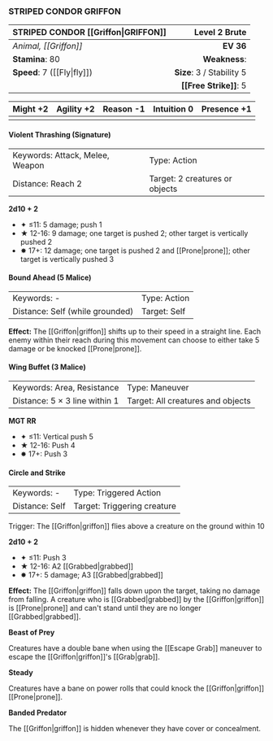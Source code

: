 ### STRIPED CONDOR GRIFFON

| STRIPED CONDOR [[Griffon\|GRIFFON]] |         **Level 2 Brute** |
| :---------------------------------- | ------------------------: |
| *Animal, [[Griffon]]*               |                 **EV 36** |
| **Stamina**: 80                     |             **Weakness**: |
| **Speed**: 7 ([[Fly\|fly]])         | **Size**: 3 / Stability 5 |
|                                     |    **[[Free Strike]]**: 5 |

| **Might** +2 | **Agility** +2 | **Reason** -1 | **Intuition** 0 | **Presence** +1 |
| ------------ | -------------- | ------------- | --------------- | --------------- |
|              |                |               |                 |                 |

#### Violent Thrashing (Signature)

|                                 |                                |
| :------------------------------ | :----------------------------- |
| Keywords: Attack, Melee, Weapon | Type: Action                   |
| Distance: Reach 2               | Target: 2 creatures or objects |

**2d10 + 2**

- ✦ ≤11: 5 damage; push 1
- ★ 12-16: 9 damage; one target is pushed 2; other target is vertically pushed 2
- ✸ 17+: 12 damage; one target is pushed 2 and [[Prone|prone]]; other target is vertically pushed 3

#### Bound Ahead (5 Malice)

|                                 |              |
| :------------------------------ | :----------- |
| Keywords: -                     | Type: Action |
| Distance: Self (while grounded) | Target: Self |

**Effect:** The [[Griffon|griffon]] shifts up to their speed in a straight line. Each enemy within their reach during this movement can choose to either take 5 damage or be knocked [[Prone|prone]].

#### Wing Buffet (3 Malice)

|                               |                                   |
| :---------------------------- | :-------------------------------- |
| Keywords: Area, Resistance    | Type: Maneuver                    |
| Distance: 5 × 3 line within 1 | Target: All creatures and objects |

**MGT RR**

- ✦ ≤11: Vertical push 5
- ★ 12-16: Push 4
- ✸ 17+: Push 3

#### Circle and Strike

|                |                             |
| :------------- | :-------------------------- |
| Keywords: -    | Type: Triggered Action      |
| Distance: Self | Target: Triggering creature |

Trigger: The [[Griffon|griffon]] flies above a creature on the ground within 10

**2d10 + 2**

- ✦ ≤11: Push 3
- ★ 12-16: A2 [[Grabbed|grabbed]]
- ✸ 17+: 5 damage; A3 [[Grabbed|grabbed]]

**Effect:** The [[Griffon|griffon]] falls down upon the target, taking no damage from falling. A creature who is [[Grabbed|grabbed]] by the [[Griffon|griffon]] is [[Prone|prone]] and can't stand until they are no longer [[Grabbed|grabbed]].

**Beast of Prey**

Creatures have a double bane when using the [[Escape Grab]] maneuver to escape the [[Griffon|griffon]]'s [[Grab|grab]].

**Steady**

Creatures have a bane on power rolls that could knock the [[Griffon|griffon]] [[Prone|prone]].

**Banded Predator**

The [[Griffon|griffon]] is hidden whenever they have cover or concealment.
